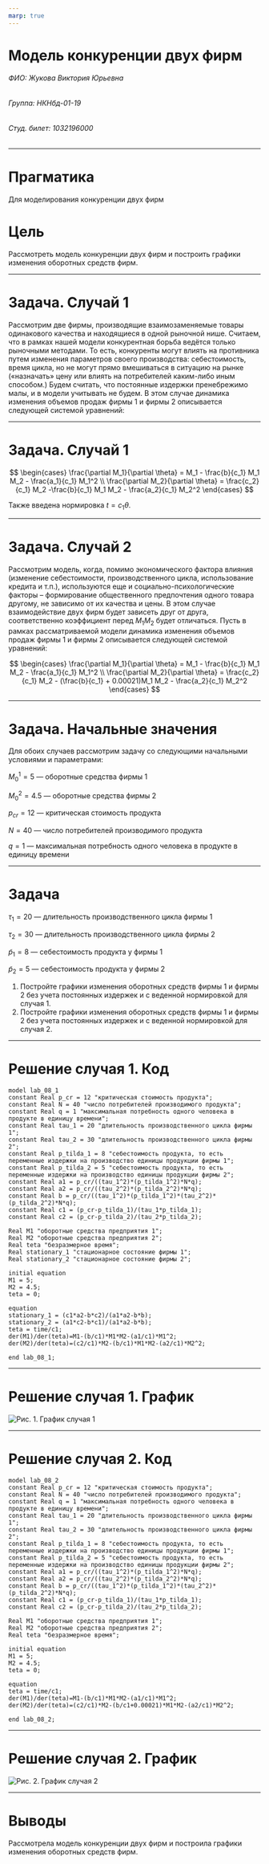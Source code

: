 ```yaml
---
marp: true
---
```

# Модель конкуренции двух фирм

###### ФИО: Жукова Виктория Юрьевна
###### Группа: НКНбд-01-19  
###### Студ. билет: 1032196000

---

# Прагматика
Для моделирования конкуренции двух фирм

# Цель
Рассмотреть модель конкуренции двух фирм и построить графики изменения оборотных средств фирм.

---

# Задача. Случай 1
Рассмотрим две фирмы, производящие взаимозаменяемые товары
одинакового качества и находящиеся в одной рыночной нише. Считаем, что в рамках нашей модели конкурентная борьба ведётся только рыночными методами. То есть, конкуренты могут влиять на противника путем изменения параметров своего производства: себестоимость, время цикла, но не могут прямо вмешиваться в ситуацию на рынке («назначать» цену или влиять на потребителей каким-либо иным способом.) Будем считать, что постоянные издержки пренебрежимо малы, и в модели учитывать не будем. В этом случае динамика изменения объемов продаж фирмы 1 и фирмы 2 описывается следующей системой уравнений:

---
# Задача. Случай 1
$$ \begin{cases} \frac{\partial M_1}{\partial \theta} = M_1 - \frac{b}{c_1} M_1 M_2 - \frac{a_1}{c_1} M_1^2 \\ \frac{\partial M_2}{\partial \theta} = \frac{c_2}{c_1} M_2 -\frac{b}{c_1} M_1 M_2 - \frac{a_2}{c_1} M_2^2 \end{cases} $$


Также введена нормировка $t=c_1\theta$.

---
# Задача. Случай 2
Рассмотрим модель, когда, помимо экономического фактора
влияния (изменение себестоимости, производственного цикла, использование
кредита и т.п.), используются еще и социально-психологические факторы –
формирование общественного предпочтения одного товара другому, не зависимо от их качества и цены. В этом случае взаимодействие двух фирм будет зависеть друг
от друга, соответственно коэффициент перед $M_1M_2$
будет отличаться. Пусть в рамках рассматриваемой модели динамика изменения объемов продаж фирмы 1 и
фирмы 2 описывается следующей системой уравнений:

$$ \begin{cases} \frac{\partial M_1}{\partial \theta} = M_1 - \frac{b}{c_1} M_1 M_2 - \frac{a_1}{c_1} M_1^2 \\ \frac{\partial M_2}{\partial \theta} = \frac{c_2}{c_1} M_2 - (\frac{b}{c_1} + 0.00021)M_1 M_2 - \frac{a_2}{c_1} M_2^2 \end{cases} $$

---
# Задача. Начальные значения
Для обоих случаев рассмотрим задачу со следующими начальными условиями и
параметрами:

$M_0^1 = 5$ — оборотные средства фирмы 1

$M_0^2 = 4.5$ — оборотные средства фирмы 2

$p_{cr} = 12$ — критическая стоимость продукта

$N = 40$ — число потребителей производимого продукта

$q = 1$ — максимальная потребность одного человека в продукте в единицу времени

---
# Задача
$\tau_1 = 20$ — длительность производственного цикла фирмы 1

$\tau_2 = 30$ — длительность производственного цикла фирмы 2

$\tilde{p}_1 = 8$ — себестоимость продукта у фирмы 1

$\tilde{p}_2 = 5$ — себестоимость продукта у фирмы 2

1. Постройте графики изменения оборотных средств фирмы 1 и фирмы 2 без
учета постоянных издержек и с веденной нормировкой для случая 1.
2. Постройте графики изменения оборотных средств фирмы 1 и фирмы 2 без
учета постоянных издержек и с веденной нормировкой для случая 2.

---
# Решение случая 1. Код
```
model lab_08_1
constant Real p_cr = 12 "критическая стоимость продукта";
constant Real N = 40 "число потребителей производимого продукта";
constant Real q = 1 "максимальная потребность одного человека в продукте в единицу времени";
constant Real tau_1 = 20 "длительность производственного цикла фирмы 1";
constant Real tau_2 = 30 "длительность производственного цикла фирмы 2"; 
constant Real p_tilda_1 = 8 "себестоимость продукта, то есть переменные издержки на производство единицы продукции фирмы 1";
constant Real p_tilda_2 = 5 "себестоимость продукта, то есть переменные издержки на производство единицы продукции фирмы 2";
constant Real a1 = p_cr/((tau_1^2)*(p_tilda_1^2)*N*q);
constant Real a2 = p_cr/((tau_2^2)*(p_tilda_2^2)*N*q);
constant Real b = p_cr/((tau_1^2)*(p_tilda_1^2)*(tau_2^2)*(p_tilda_2^2)*N*q);
constant Real c1 = (p_cr-p_tilda_1)/(tau_1*p_tilda_1);
constant Real c2 = (p_cr-p_tilda_2)/(tau_2*p_tilda_2);

Real M1 "оборотные средства предприятия 1";
Real M2 "оборотные средства предприятия 2";
Real teta "безразмерное время";
Real stationary_1 "стационарное состояние фирмы 1";
Real stationary_2 "стационарное состояние фирмы 2";

initial equation
M1 = 5;
M2 = 4.5;
teta = 0;

equation
stationary_1 = (c1*a2-b*c2)/(a1*a2-b*b);
stationary_2 = (a1*c2-b*c1)/(a1*a2-b*b);
teta = time/c1;
der(M1)/der(teta)=M1-(b/c1)*M1*M2-(a1/c1)*M1^2;
der(M2)/der(teta)=(c2/c1)*M2-(b/c1)*M1*M2-(a2/c1)*M2^2;

end lab_08_1;
```

---
# Решение случая 1. График
![Рис. 1. График случая 1](imgs/1.PNG "Рис. 1. График случая 1")

---
# Решение случая 2. Код
```
model lab_08_2
constant Real p_cr = 12 "критическая стоимость продукта";
constant Real N = 40 "число потребителей производимого продукта";
constant Real q = 1 "максимальная потребность одного человека в продукте в единицу времени";
constant Real tau_1 = 20 "длительность производственного цикла фирмы 1";
constant Real tau_2 = 30 "длительность производственного цикла фирмы 2"; 
constant Real p_tilda_1 = 8 "себестоимость продукта, то есть переменные издержки на производство единицы продукции фирмы 1";
constant Real p_tilda_2 = 5 "себестоимость продукта, то есть переменные издержки на производство единицы продукции фирмы 2";
constant Real a1 = p_cr/((tau_1^2)*(p_tilda_1^2)*N*q);
constant Real a2 = p_cr/((tau_2^2)*(p_tilda_2^2)*N*q);
constant Real b = p_cr/((tau_1^2)*(p_tilda_1^2)*(tau_2^2)*(p_tilda_2^2)*N*q);
constant Real c1 = (p_cr-p_tilda_1)/(tau_1*p_tilda_1);
constant Real c2 = (p_cr-p_tilda_2)/(tau_2*p_tilda_2);

Real M1 "оборотные средства предприятия 1";
Real M2 "оборотные средства предприятия 2";
Real teta "безразмерное время";

initial equation
M1 = 5;
M2 = 4.5;
teta = 0;

equation
teta = time/c1;
der(M1)/der(teta)=M1-(b/c1)*M1*M2-(a1/c1)*M1^2;
der(M2)/der(teta)=(c2/c1)*M2-(b/c1+0.00021)*M1*M2-(a2/c1)*M2^2;

end lab_08_2;
```

---
# Решение случая 2. График
![Рис. 2. График случая 2](imgs/2.PNG "Рис. 2. График случая 2")

---
# Выводы
Рассмотрела  модель конкуренции двух фирм и построила графики изменения оборотных средств фирм.
